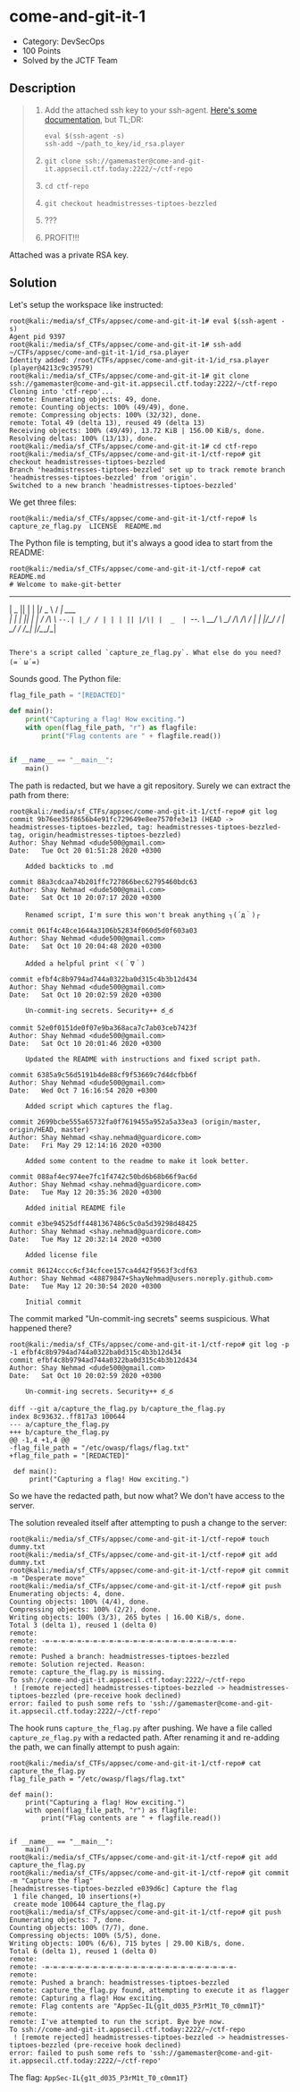 # come-and-git-it-1
* Category: DevSecOps
* 100 Points
* Solved by the JCTF Team

## Description
> 
> 
> 1. Add the attached ssh key to your ssh-agent. [Here's some documentation](https://docs.github.com/en/free-pro-team@latest/github/authenticating-to-github/generating-a-new-ssh-key-and-adding-it-to-the-ssh-agent#adding-your-ssh-key-to-the-ssh-agent), but TL;DR:
> 
>     ```
>     eval $(ssh-agent -s)
>     ssh-add ~/path_to_key/id_rsa.player
>     ```
> 
> 2. `git clone ssh://gamemaster@come-and-git-it.appsecil.ctf.today:2222/~/ctf-repo`
> 
> 3. `cd ctf-repo`
> 
> 4. `git checkout headmistresses-tiptoes-bezzled`
> 
> 5. ???
> 
> 6. PROFIT!!!

Attached was a private RSA key.

## Solution

Let's setup the workspace like instructed:

```console
root@kali:/media/sf_CTFs/appsec/come-and-git-it-1# eval $(ssh-agent -s)
Agent pid 9397
root@kali:/media/sf_CTFs/appsec/come-and-git-it-1# ssh-add ~/CTFs/appsec/come-and-git-it-1/id_rsa.player
Identity added: /root/CTFs/appsec/come-and-git-it-1/id_rsa.player (player@4213c9c39579)
root@kali:/media/sf_CTFs/appsec/come-and-git-it-1# git clone ssh://gamemaster@come-and-git-it.appsecil.ctf.today:2222/~/ctf-repo
Cloning into 'ctf-repo'...
remote: Enumerating objects: 49, done.
remote: Counting objects: 100% (49/49), done.
remote: Compressing objects: 100% (32/32), done.
remote: Total 49 (delta 13), reused 49 (delta 13)
Receiving objects: 100% (49/49), 13.72 KiB | 156.00 KiB/s, done.
Resolving deltas: 100% (13/13), done.
root@kali:/media/sf_CTFs/appsec/come-and-git-it-1# cd ctf-repo
root@kali:/media/sf_CTFs/appsec/come-and-git-it-1/ctf-repo# git checkout headmistresses-tiptoes-bezzled
Branch 'headmistresses-tiptoes-bezzled' set up to track remote branch 'headmistresses-tiptoes-bezzled' from 'origin'.
Switched to a new branch 'headmistresses-tiptoes-bezzled'
```

We get three files:
```
root@kali:/media/sf_CTFs/appsec/come-and-git-it-1/ctf-repo# ls
capture_ze_flag.py  LICENSE  README.md
```

The Python file is tempting, but it's always a good idea to start from the README:
```console
root@kali:/media/sf_CTFs/appsec/come-and-git-it-1/ctf-repo# cat README.md
# Welcome to make-git-better

```
_____  _    _  ___   ___________
|  _  || |  | |/ _ \ /  ___| ___ \
| | | || |  | / /_\ \\ `--.| |_/ /
| | | || |/\| |  _  | `--. \  __/
\ \_/ /\  /\  / | | |/\__/ / |
 \___/  \/  \/\_| |_/\____/\_|
```

There's a script called `capture_ze_flag.py`. What else do you need? (=｀ω´=)
```

Sounds good. The Python file:

```python
flag_file_path = "[REDACTED]"

def main():
    print("Capturing a flag! How exciting.")
    with open(flag_file_path, "r") as flagfile:
        print("Flag contents are " + flagfile.read())


if __name__ == "__main__":
    main()
```

The path is redacted, but we have a git repository. Surely we can extract the path from there:

```console
root@kali:/media/sf_CTFs/appsec/come-and-git-it-1/ctf-repo# git log
commit 9b76ee35f8656b4e91fc729649e8ee7570fe3e13 (HEAD -> headmistresses-tiptoes-bezzled, tag: headmistresses-tiptoes-bezzled-tag, origin/headmistresses-tiptoes-bezzled)
Author: Shay Nehmad <dude500@gmail.com>
Date:   Tue Oct 20 01:51:28 2020 +0300

    Added backticks to .md

commit 88a3cdcaa74b201ffc727866bec62795460bdc63
Author: Shay Nehmad <dude500@gmail.com>
Date:   Sat Oct 10 20:07:17 2020 +0300

    Renamed script, I'm sure this won't break anything ┐(´д｀)┌

commit 061f4c48ce1644a3106b52834f060d5d0f603a03
Author: Shay Nehmad <dude500@gmail.com>
Date:   Sat Oct 10 20:04:48 2020 +0300

    Added a helpful print ヾ(＾∇＾)

commit efbf4c8b9794ad744a0322ba0d315c4b3b12d434
Author: Shay Nehmad <dude500@gmail.com>
Date:   Sat Oct 10 20:02:59 2020 +0300

    Un-commit-ing secrets. Security++ ఠ_ఠ

commit 52e0f0151de0f07e9ba368aca7c7ab03ceb7423f
Author: Shay Nehmad <dude500@gmail.com>
Date:   Sat Oct 10 20:01:46 2020 +0300

    Updated the README with instructions and fixed script path.

commit 6385a9c56d5191b4de88cf9f53669c7d4dcfbb6f
Author: Shay Nehmad <dude500@gmail.com>
Date:   Wed Oct 7 16:16:54 2020 +0300

    Added script which captures the flag.

commit 2699bcbe555a65732fa0f7619455a952a5a33ea3 (origin/master, origin/HEAD, master)
Author: Shay Nehmad <shay.nehmad@guardicore.com>
Date:   Fri May 29 12:14:16 2020 +0300

    Added some content to the readme to make it look better.

commit 088af4ec974ee7fc1f4742c50bd6b68b66f9ac6d
Author: Shay Nehmad <shay.nehmad@guardicore.com>
Date:   Tue May 12 20:35:36 2020 +0300

    Added initial README file

commit e3be94525dff4481367486c5c0a5d39298d48425
Author: Shay Nehmad <shay.nehmad@guardicore.com>
Date:   Tue May 12 20:32:14 2020 +0300

    Added license file

commit 86124cccc6cf34cfcee157ca4d42f9563f3cdf63
Author: Shay Nehmad <48879847+ShayNehmad@users.noreply.github.com>
Date:   Tue May 12 20:30:54 2020 +0300

    Initial commit
```

The commit marked "Un-commit-ing secrets" seems suspicious. What happened there?

```console
root@kali:/media/sf_CTFs/appsec/come-and-git-it-1/ctf-repo# git log -p -1 efbf4c8b9794ad744a0322ba0d315c4b3b12d434
commit efbf4c8b9794ad744a0322ba0d315c4b3b12d434
Author: Shay Nehmad <dude500@gmail.com>
Date:   Sat Oct 10 20:02:59 2020 +0300

    Un-commit-ing secrets. Security++ ఠ_ఠ

diff --git a/capture_the_flag.py b/capture_the_flag.py
index 8c93632..ff817a3 100644
--- a/capture_the_flag.py
+++ b/capture_the_flag.py
@@ -1,4 +1,4 @@
-flag_file_path = "/etc/owasp/flags/flag.txt"
+flag_file_path = "[REDACTED]"

 def main():
     print("Capturing a flag! How exciting.")
```

So we have the redacted path, but now what? We don't have access to the server.

The solution revealed itself after attempting to push a change to the server:

```console
root@kali:/media/sf_CTFs/appsec/come-and-git-it-1/ctf-repo# touch dummy.txt
root@kali:/media/sf_CTFs/appsec/come-and-git-it-1/ctf-repo# git add dummy.txt
root@kali:/media/sf_CTFs/appsec/come-and-git-it-1/ctf-repo# git commit -m "Desperate move"
root@kali:/media/sf_CTFs/appsec/come-and-git-it-1/ctf-repo# git push
Enumerating objects: 4, done.
Counting objects: 100% (4/4), done.
Compressing objects: 100% (2/2), done.
Writing objects: 100% (3/3), 265 bytes | 16.00 KiB/s, done.
Total 3 (delta 1), reused 1 (delta 0)
remote:
remote: -=-=-=-=-=-=-=-=-=-=-=-=-=-=-=-=-=-=-=-=-=-=-=-=-
remote:
remote: Pushed a branch: headmistresses-tiptoes-bezzled
remote: Solution rejected. Reason:
remote: capture_the_flag.py is missing.
To ssh://come-and-git-it.appsecil.ctf.today:2222/~/ctf-repo
 ! [remote rejected] headmistresses-tiptoes-bezzled -> headmistresses-tiptoes-bezzled (pre-receive hook declined)
error: failed to push some refs to 'ssh://gamemaster@come-and-git-it.appsecil.ctf.today:2222/~/ctf-repo'
```

The hook runs `capture_the_flag.py` after pushing. We have a file called `capture_ze_flag.py` with a redacted path. After renaming it and re-adding the path, we can finally attempt to push again:

```console
root@kali:/media/sf_CTFs/appsec/come-and-git-it-1/ctf-repo# cat capture_the_flag.py
flag_file_path = "/etc/owasp/flags/flag.txt"

def main():
    print("Capturing a flag! How exciting.")
    with open(flag_file_path, "r") as flagfile:
        print("Flag contents are " + flagfile.read())


if __name__ == "__main__":
    main()
root@kali:/media/sf_CTFs/appsec/come-and-git-it-1/ctf-repo# git add capture_the_flag.py
root@kali:/media/sf_CTFs/appsec/come-and-git-it-1/ctf-repo# git commit -m "Capture the flag"
[headmistresses-tiptoes-bezzled e039d6c] Capture the flag
 1 file changed, 10 insertions(+)
 create mode 100644 capture_the_flag.py
root@kali:/media/sf_CTFs/appsec/come-and-git-it-1/ctf-repo# git push
Enumerating objects: 7, done.
Counting objects: 100% (7/7), done.
Compressing objects: 100% (5/5), done.
Writing objects: 100% (6/6), 715 bytes | 29.00 KiB/s, done.
Total 6 (delta 1), reused 1 (delta 0)
remote:
remote: -=-=-=-=-=-=-=-=-=-=-=-=-=-=-=-=-=-=-=-=-=-=-=-=-
remote:
remote: Pushed a branch: headmistresses-tiptoes-bezzled
remote: capture_the_flag.py found, attempting to execute it as flagger
remote: Capturing a flag! How exciting.
remote: Flag contents are "AppSec-IL{g1t_d035_P3rM1t_T0_c0mm1T}"
remote:
remote: I've attempted to run the script. Bye bye now.
To ssh://come-and-git-it.appsecil.ctf.today:2222/~/ctf-repo
 ! [remote rejected] headmistresses-tiptoes-bezzled -> headmistresses-tiptoes-bezzled (pre-receive hook declined)
error: failed to push some refs to 'ssh://gamemaster@come-and-git-it.appsecil.ctf.today:2222/~/ctf-repo'
```

The flag: `AppSec-IL{g1t_d035_P3rM1t_T0_c0mm1T}`